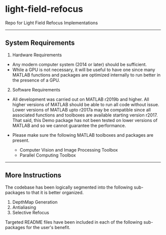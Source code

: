 # light-field-refocus
Repo for Light Field Refocus Implementations

--------------------
System Requirements
--------------------

1. Hardware Requirements

- Any modern computer system (2014 or later) should be sufficient. 
- While a GPU is not necessary, it will be useful to have one since many MATLAB functions and packages are optimized internally to run better in the presence of a GPU.

2. Software Requirements

- All development was carried out on MATLAB r2019b and higher. All higher versions of MATLAB should be able to run all code without issue. Lower versions of MATLAB upto r2017a may be compatible since all associated functions and toolboxes are available starting version r2017. That said, this Demo package has not been tested on lower versions of MATLAB and so we cannot guarantee the performance.

- Please make sure the following MATLAB toolboxes and packages are present.
	- Computer Vision and Image Processing Toolbox
	- Parallel Computing Toolbox

--------------------
More Instructions
--------------------

The codebase has been logically segmented into the following sub-packages to that it is better organized.

1. DepthMap Generation
2. Antialiasing
3. Selective Refocus

Targeted README files have been included in each of the following sub-packages for the user's benefit.
